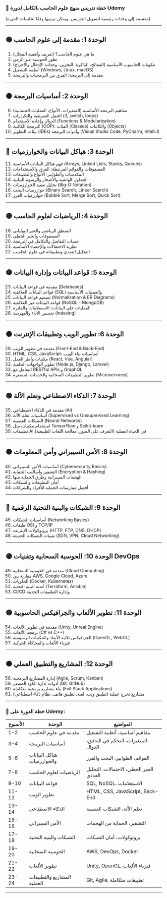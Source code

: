 ### **📌 خطة تدريس منهج علوم الحاسب بالكامل لدورة Udemy**  
(مقسمة إلى وحدات رئيسية لتسهيل التدريس، ويمكن ترتيبها وفقًا لجلسات الدورة)  

---

## **🟢 الوحدة 1: مقدمة إلى علوم الحاسب**
1. ما هي علوم الحاسب؟ (تعريف وأهمية المجال)  
2. تطور الحوسبة عبر الزمن  
3. مكونات الحاسوب الأساسية (المعالج، الذاكرة، التخزين، وحدات الإدخال والإخراج)  
4. أنظمة التشغيل (Windows, Linux, macOS)  
5. مقدمة إلى البرمجة: الفرق بين البرمجيات والبرمجة  

---

## **🟠 الوحدة 2: أساسيات البرمجة**
6. مفاهيم البرمجة الأساسية (المتغيرات، الأنواع، العمليات الحسابية)  
7. الجمل الشرطية والتكرارات (if, switch, loops)  
8. الدوال وإعادة الاستخدام (Functions & Modularization)  
9. البرمجة الكائنية (OOP): الفئات (Classes) والكائنات (Objects)  
10. بيئات التطوير (IDEs) وأدوات البرمجة (Visual Studio Code, PyCharm, IntelliJ)  

---

## **🔵 الوحدة 3: هياكل البيانات والخوارزميات**
11. فهم هياكل البيانات الأساسية (Arrays, Linked Lists, Stacks, Queues)  
12. المصفوفات والقوائم المرتبطة: الفرق والاستخدامات  
13. المكدسات والطوابير: الأنواع والتطبيقات  
14. الجداول الهاشية والأشجار والرسوم البيانية  
15. تحليل تعقيد الخوارزميات (Big-O Notation)  
16. خوارزميات البحث (Binary Search, Linear Search)  
17. خوارزميات الفرز (Bubble Sort, Merge Sort, Quick Sort)  

---

## **🟣 الوحدة 4: الرياضيات لعلوم الحاسب**
18. المنطق الرياضي والجبر البولياني  
19. المصفوفات والجبر الخطي  
20. حساب التفاضل والتكامل في البرمجة  
21. نظرية الاحتمالات والإحصاء الأساسية  
22. التحليل العددي وتطبيقاته في علوم الحاسب  

---

## **🟡 الوحدة 5: قواعد البيانات وإدارة البيانات**
23. مقدمة في قواعد البيانات (Databases)  
24. قواعد البيانات العلائقية (SQL) والعمليات الأساسية  
25. تصميم قواعد البيانات (Normalization & ER Diagrams)  
26. قواعد البيانات غير العلائقية (NoSQL - MongoDB)  
27. العمليات على البيانات: الاستعلامات والفلترة  
28. تحسين الأداء والفهرسة (Indexing)  

---

## **🟤 الوحدة 6: تطوير الويب وتطبيقات الإنترنت**
29. مقدمة في تطوير الويب (Front-End & Back-End)  
30. HTML, CSS, JavaScript: أساسيات بناء الويب  
31. مكتبات وأطر العمل (React, Vue, Angular)  
32. تطوير الواجهات الخلفية (Node.js, Django, Laravel)  
33. التعامل مع RESTful APIs و GraphQL  
34. تطوير التطبيقات السحابية والخدمات المصغرة (Microservices)  

---

## **🟢 الوحدة 7: الذكاء الاصطناعي وتعلم الآلة**
35. مقدمة في الذكاء الاصطناعي (AI)  
36. أساسيات تعلم الآلة (Supervised vs Unsupervised Learning)  
37. الشبكات العصبية (Neural Networks)  
38. استخدام مكتبات مثل TensorFlow و Scikit-learn  
39. تطبيقات AI في الحياة العملية (التعرف على الصور، معالجة اللغات الطبيعية)  

---

## **🟠 الوحدة 8: الأمن السيبراني وأمن المعلومات**
40. أساسيات الأمن السيبراني (Cybersecurity Basics)  
41. التشفير وأساليب الحماية (Encryption & Hashing)  
42. الهجمات السيبرانية وطرق الحماية منها  
43. أمان التطبيقات والشبكات  
44. أفضل ممارسات الحماية للأفراد والشركات  

---

## **🔵 الوحدة 9: الشبكات والبنية التحتية الرقمية**
45. أساسيات الشبكات (Networking Basics)  
46. طبقات OSI و TCP/IP  
47. بروتوكولات الإنترنت (HTTP, FTP, DNS, DHCP)  
48. تقنيات الشبكات الحديثة (SDN, VPN, Cloud Networking)  

---

## **🟣 الوحدة 10: الحوسبة السحابية وتقنيات DevOps**
49. مقدمة في الحوسبة السحابية (Cloud Computing)  
50. مقارنة بين AWS, Google Cloud, Azure  
51. الحاويات (Docker, Kubernetes)  
52. أتمتة البنية التحتية (Terraform, Ansible)  
53. CI/CD وإدارة التطبيقات الحديثة  

---

## **🟡 الوحدة 11: تطوير الألعاب والجرافيكس الحاسوبية**
54. مقدمة في تطوير الألعاب (Unity, Unreal Engine)  
55. برمجة الألعاب (C# vs C++)  
56. الجرافيكس ثلاثية الأبعاد والمكتبات الرسومية (OpenGL, WebGL)  
57. فيزياء الألعاب والمحاكاة الحركية  

---

## **🟤 الوحدة 12: المشاريع والتطبيق العملي**
58. إدارة المشاريع البرمجية (Agile, Scrum, Kanban)  
59. أدوات إدارة الكود المصدر (Git, GitHub)  
60. بناء مشاريع برمجية متكاملة (Full Stack Applications)  
61. مشاريع تخرج عملية (تطبيق ويب، لعبة، تطبيق هاتف، نظام ذكاء اصطناعي)  

---

### **🎯 خطة الدورة على Udemy:**
| الأسبوع | الوحدة | المواضيع |
|---------|--------|----------|
| 1-2     | مقدمة في علوم الحاسب | مفاهيم أساسية، أنظمة التشغيل |
| 3-4     | أساسيات البرمجة | المتغيرات، التحكم في التدفق، الدوال |
| 5-6     | هياكل البيانات والخوارزميات | القوائم، الطوابير، البحث والفرز |
| 7-8     | الرياضيات لعلوم الحاسب | الجبر الخطي، الاحتمالات، التحليل العددي |
| 9-10    | قواعد البيانات | SQL, NoSQL، الاستعلامات |
| 11-12   | تطوير الويب | HTML, CSS, JavaScript, Back-End |
| 13-14   | الذكاء الاصطناعي | تعلم الآلة، الشبكات العصبية |
| 15-16   | الأمن السيبراني | التشفير، الحماية من الهجمات |
| 17-18   | الشبكات والبنية التحتية | بروتوكولات، أمان الشبكات |
| 19-20   | الحوسبة السحابية | AWS, DevOps, Docker |
| 21-22   | تطوير الألعاب | Unity, OpenGL, فيزياء الألعاب |
| 23-24   | المشاريع والتطبيقات العملية | Git, Agile, تطبيقات متكاملة |

---
